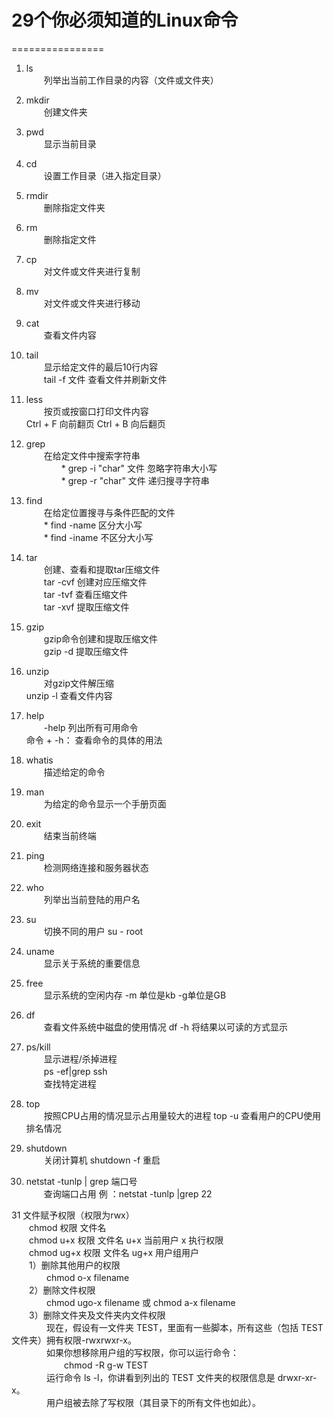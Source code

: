 # 29个你必须知道的Linux命令
================

1. ls<br>
　　列举出当前工作目录的内容（文件或文件夹）

2. mkdir<br>
　　创建文件夹

3. pwd<br>
　　显示当前目录

4. cd<br>
　　设置工作目录（进入指定目录）

5. rmdir<br>
　　删除指定文件夹

6. rm<br>
　　删除指定文件

7. cp<br>
　　对文件或文件夹进行复制

8. mv<br>
　　对文件或文件夹进行移动

9. cat<br>
　　查看文件内容

10. tail<br>
　　显示给定文件的最后10行内容<br>
　　tail -f 文件  查看文件并刷新文件

11. less<br>
　　按页或按窗口打印文件内容<br>
Ctrl + F 向前翻页   Ctrl + B 向后翻页

12. grep<br>
　　在给定文件中搜索字符串<br>
　　　　* grep -i "char" 文件 忽略字符串大小写<br>
　　　　* grep -r "char" 文件 递归搜寻字符串<br>

13. find<br>
　　在给定位置搜寻与条件匹配的文件<br>
　　* find -name  区分大小写<br>
　　* find -iname  不区分大小写<br>

14. tar<br>
　　创建、查看和提取tar压缩文件<br>
　　tar -cvf 创建对应压缩文件<br>
　　tar -tvf 查看压缩文件<br>
　　tar -xvf 提取压缩文件<br>

15. gzip<br>
　　gzip命令创建和提取压缩文件<br>
　　gzip -d 提取压缩文件

16. unzip<br>
　　对gzip文件解压缩<br>    unzip -l 查看文件内容

17. help<br>
　　-help 列出所有可用命令<br>    命令 + -h：  查看命令的具体的用法

18. whatis<br>
　　描述给定的命令

19. man<br>
　　为给定的命令显示一个手册页面

20. exit<br>
　　结束当前终端

21. ping<br>
　　检测网络连接和服务器状态

22. who<br>
　　列举出当前登陆的用户名

23. su<br>
　　切换不同的用户 su - root

24. uname<br>
　　显示关于系统的重要信息

25. free<br>
　　显示系统的空闲内存   -m  单位是kb   -g单位是GB

26. df<br>
　　查看文件系统中磁盘的使用情况   df -h 将结果以可读的方式显示

27. ps/kill<br>
　　显示进程/杀掉进程<br>
　　ps -ef|grep ssh<br>
　　查找特定进程<br>

28. top<br>
　　按照CPU占用的情况显示占用量较大的进程   top -u 查看用户的CPU使用排名情况

29. shutdown<br>
　　关闭计算机   shutdown -f 重启

30. netstat -tunlp | grep 端口号<br>
　　查询端口占用 例 ：netstat -tunlp |grep 22

31 文件赋予权限（权限为rwx）<br>
　　chmod 权限 文件名<br>
　　chmod u+x 权限 文件名    u+x  当前用户    x   执行权限  <br>
　　chmod ug+x 权限 文件名   ug+x 用户组用户<br>
　　1）删除其他用户的权限<br>
　　　　chmod o-x filename <br>
　　2）删除文件权限<br>
　　　　chmod ugo-x filename 或 chmod a-x filename<br>
　　3）删除文件夹及文件夹内文件权限<br>
　　　　现在，假设有一文件夹 TEST，里面有一些脚本，所有这些（包括 TEST 文件夹）拥有权限-rwxrwxr-x。<br>
　　　　如果你想移除用户组的写权限，你可以运行命令：<br>
　　　　　　chmod -R g-w TEST<br>
　　　　运行命令 ls -l，你讲看到列出的 TEST 文件夹的权限信息是 drwxr-xr-x。<br>
　　　　用户组被去除了写权限（其目录下的所有文件也如此）。<br>
